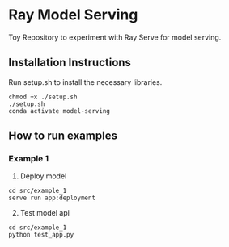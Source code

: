 # Ray Model Serving
Toy Repository to experiment with Ray Serve for model serving.

## Installation Instructions

Run setup.sh to install the necessary libraries.
```
chmod +x ./setup.sh
./setup.sh
conda activate model-serving
```

## How to run examples

### Example 1

1. Deploy model
```
cd src/example_1
serve run app:deployment
```

2. Test model api
```
cd src/example_1
python test_app.py
```